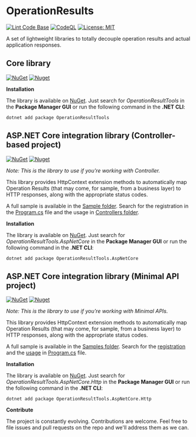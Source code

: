 # OperationResults

[![Lint Code Base](https://github.com/marcominerva/OperationResults/actions/workflows/linter.yml/badge.svg)](https://github.com/marcominerva/OperationResults/actions/workflows/linter.yml)
[![CodeQL](https://github.com/marcominerva/OperationResults/actions/workflows/codeql.yml/badge.svg)](https://github.com/marcominerva/OperationResults/actions/workflows/codeql.yml)
[![License: MIT](https://img.shields.io/badge/License-MIT-yellow.svg)](https://github.com/marcominerva/OperationResultTools/blob/master/LICENSE)

A set of lightweight libraries to totally decouple operation results and actual application responses.

## Core library

[![NuGet](https://img.shields.io/nuget/v/OperationResultTools.svg?style=flat-square)](https://www.nuget.org/packages/OperationResultTools)
[![Nuget](https://img.shields.io/nuget/dt/OperationResultTools)](https://www.nuget.org/packages/OperationResultTools)

**Installation**

The library is available on [NuGet](https://www.nuget.org/packages/OperationResultTools). Just search for *OperationResultTools* in the **Package Manager GUI** or run the following command in the **.NET CLI**:

    dotnet add package OperationResultTools

## ASP.NET Core integration library (Controller-based project)

[![NuGet](https://img.shields.io/nuget/v/OperationResultTools.AspNetCore.svg?style=flat-square)](https://www.nuget.org/packages/OperationResultTools.AspNetCore)
[![Nuget](https://img.shields.io/nuget/dt/OperationResultTools.AspNetCore)](https://www.nuget.org/packages/OperationResultTools.AspNetCore)

_Note: This is the library to use if you're working with Controller._

This library provides HttpContext extension methods to automatically map Operation Results (that may come, for sample, from a business layer) to HTTP responses, along with the appropriate status codes.

A full sample is available in the [Sample folder](https://github.com/marcominerva/OperationResults/tree/master/samples). Search for the registration in the [Program.cs](https://github.com/marcominerva/OperationResults/blob/master/samples/Controllers/OperationResults.Sample/Program.cs#L24-L40) file and the usage in [Controllers folder](https://github.com/marcominerva/OperationResults/tree/master/samples/Controllers/OperationResults.Sample/Controllers).

**Installation**

The library is available on [NuGet](https://www.nuget.org/packages/OperationResultTools.AspNetCore). Just search for *OperationResultTools.AspNetCore* in the **Package Manager GUI** or run the following command in the **.NET CLI**:

    dotnet add package OperationResultTools.AspNetCore

## ASP.NET Core integration library (Minimal API project)

[![NuGet](https://img.shields.io/nuget/v/OperationResultTools.AspNetCore.Http.svg?style=flat-square)](https://www.nuget.org/packages/OperationResultTools.AspNetCore.Http)
[![Nuget](https://img.shields.io/nuget/dt/OperationResultTools.AspNetCore.Http)](https://www.nuget.org/packages/OperationResultTools.AspNetCore.Http)

_Note: This is the library to use if you're working with Minimal APIs._

This library provides HttpContext extension methods to automatically map Operation Results (that may come, for sample, from a business layer) to HTTP responses, along with the appropriate status codes.

A full sample is available in the [Samples folder](https://github.com/marcominerva/OperationResults/tree/master/samples). Search for the [registration](https://github.com/marcominerva/OperationResults/blob/master/samples/MinimalApis/OperationResults.Sample/Program.cs#L23-L35) and the [usage](https://github.com/marcominerva/OperationResults/blob/master/samples/MinimalApis/OperationResults.Sample/Program.cs#L51-L106) in [Program.cs](https://github.com/marcominerva/OperationResults/blob/master/samples/MinimalApis/OperationResults.Sample/Program.cs) file.

**Installation**

The library is available on [NuGet](https://www.nuget.org/packages/OperationResultTools.AspNetCore.Http). Just search for *OperationResultTools.AspNetCore.Http* in the **Package Manager GUI** or run the following command in the **.NET CLI**:

    dotnet add package OperationResultTools.AspNetCore.Http


**Contribute**

The project is constantly evolving. Contributions are welcome. Feel free to file issues and pull requests on the repo and we'll address them as we can.
